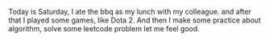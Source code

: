 Today is Saturday, I ate the bbq as my lunch with my colleague. and after that I played some games, like Dota 2. And then I make some practice about algorithm, solve some leetcode problem let me feel good.
